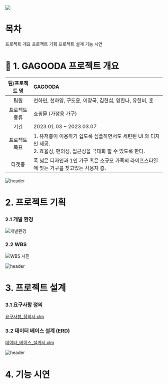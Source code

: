 ![](https://github.com/hykim-king/GAGOODA/blob/main/doc/github_gagooda_logo.png)
# 목차
프로젝트 개요
프로젝트 기획
프로젝트 설계
기능 시연
# 💋 1. GAGOODA 프로젝트 개요

|팀/프로젝트 명|GAGOODA|  
|:-----:|:-----|  
|팀원|천하민, 천하영, 구도윤, 이창국, 김현섭, 양한나, 유한비, 훈|
|프로젝트 종류|쇼핑몰 (가정용 가구)|
|기간|2023.01.03 ~ 2023.03.07|
|프로젝트 목표|1. 유저층이 이용하기 쉽도록 심플하면서도 세련된 UI 와 디자인 제공.<br>2. 효율성, 편의성, 접근성을 극대화 할 수 있도록 한다.|
|타겟층|폭 넓은 디자인과 1인 가구 혹은 소규모 가족의 라이프스타일에 맞는 가구를 찾고있는 사용자 층.|

![header](https://capsule-render.vercel.app/api?type=rect&color=f0f8ff&height=170&section=header&text=프로젝트%20기획&fontSize=35)
# 2. 프로젝트 기획
### 2.1 개발 환경
![개발환경](https://github.com/hykim-king/GAGOODA/blob/main/doc/development_tool.png)
### 2.2 WBS
![WBS 사진](https://github.com/hykim-king/GAGOODA/blob/main/doc/GAGOODA_WBS.png "WBS 사진")

![header](https://capsule-render.vercel.app/api?type=rect&color=fffff0&height=170&section=header&text=프로젝트%20설계&fontSize=35)
# 3. 프로젝트 설계
### 3.1 요구사항 정의
[요구사항_정의서.xlm](https://github.com/hykim-king/GAGOODA/blob/main/doc/GAGOODA_%EC%9A%94%EA%B5%AC%EC%82%AC%ED%95%AD%EC%A0%95%EC%9D%98%EC%84%9C.xlsx "요구사항 정의서 파일")
### 3.2 데이터 베이스 설계 (ERD)
[데이터_베이스_설계서.xlm]()

![header](https://capsule-render.vercel.app/api?type=rect&color=ffdab9&height=170&section=header&text=기능%20시연&fontSize=35)
# 4. 기능 시연
